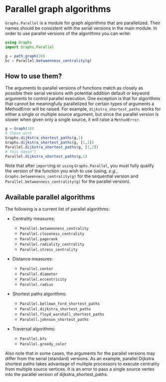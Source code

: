 # Parallel graph algorithms

`Graphs.Parallel` is a module for graph algorithms that are parallelized. Their names should be consistent with the serial versions in the main module. In order to use parallel versions of the algorithms you can write:

```julia
using Graphs
import Graphs.Parallel

g = path_graph(10)
bc = Parallel.betweenness_centrality(g)
```

## How to use them?

The arguments to parallel versions of functions match as closely as possible their serial versions with potential addition default or keyword arguments to control parallel execution. One exception is that for algorithms that cannot be meaningfully parallelized for certain types of arguments a MethodError will be raised. For example, `dijkstra_shortest_paths` works for either a single or multiple source argument, but since the parallel version is slower when given only a single source, it will raise a `MethodError`.

```julia
g = Graph(10)
# these work
Graphs.dijkstra_shortest_paths(g,1)
Graphs.dijkstra_shortest_paths(g, [1,2])
Parallel.dijkstra_shortest_paths(g, [1,2])
# this doesn't
Parallel.dijkstra_shortest_paths(g,1)
```

Note that after `import`ing or `using` `Graphs.Parallel`, you must fully qualify the version of the function you wish to use (using, _e.g._, `Graphs.betweenness_centrality(g)` for the sequential version and `Parallel.betweenness_centrality(g)` for the parallel version).

## Available parallel algorithms

The following is a current list of parallel algorithms:

- Centrality measures:

  - `Parallel.betweenness_centrality`
  - `Parallel.closeness_centrality`
  - `Parallel.pagerank`
  - `Parallel.radiality_centrality`
  - `Parallel.stress_centrality`

- Distance measures:

  - `Parallel.center`
  - `Parallel.diameter`
  - `Parallel.eccentricity`
  - `Parallel.radius`

- Shortest paths algorithms:

  - `Parallel.bellman_ford_shortest_paths`
  - `Parallel.dijkstra_shortest_paths`
  - `Parallel.floyd_warshall_shortest_paths`
  - `Paralell.johnson_shortest_paths`

- Traversal algorithms:
  - `Parallel.bfs`
  - `Parallel.greedy_color`

Also note that in some cases, the arguments for the parallel versions may differ from the serial (standard) versions. As an example, parallel Dijkstra shortest paths takes advantage of multiple processors to execute centrality from multiple source vertices. It is an error to pass a single source vertex into the parallel version of dijkstra_shortest_paths.
